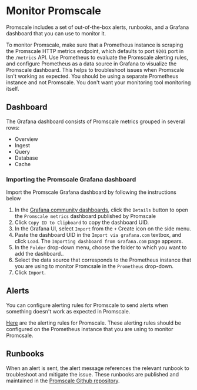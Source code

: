 # Monitor Promscale
Promscale includes a set of out-of-the-box alerts, runbooks, and a Grafana
dashboard that you can use to monitor it.

<highlight type="note"> To monitor Promscale, make sure that a Prometheus
instance is scraping the Promscale HTTP metrics endpoint, which defaults to port `9201`
port in the `/metrics` API. Use Prometheus to evaluate the Promscale alerting
rules, and configure Prometheus as a data source in Grafana to visualize the
Promscale dashboard. This helps to troubleshoot issues when Promscale isn't
working as expected. You should be using a separate Prometheus instance and not Promscale.
You don't want your monitoring tool monitoring itself.
</highlight>

## Dashboard

The Grafana dashboard consists of Promscale metrics grouped in several rows:
* Overview
* Ingest
* Query
* Database
* Cache

<procedure>

### Importing the Promscale Grafana dashboard

Import the Promscale Grafana dashboard by following the instructions below

1.  In the [Grafana community dashboards](grafana-promscale-dashboard), click
    the `Details` button to open the `Promscale metrics` dashboard published by
    Promscale
1.  Click `Copy ID to Clipboard` to copy the dashboard UID.
1.  In the Grafana UI, select `Import` from the `+` Create icon on the side
    menu.
1.  Paste the dashboard UID in the `Import via grafana.com` textbox, and click
    `Load`. The `Importing dashboard from Grafana.com` page appears.
1.  In  the `Folder` drop-down menu, choose the folder to which you want to add
    the dashboard..
1.  Select the data source that corresponds to the Prometheus instance that you 
    are using to monitor Promcsale in the `Prometheus` drop-down.
1.  Click `Import`.

</procedure>

## Alerts

You can configure alerting rules for Promscale to send alerts when something
doesn't work as expected in Promscale.

[Here](promscale-alerting-rules) are the alerting rules for Promscale. These
alerting rules should be configured on the Prometheus instance that you
are using to monitor Promcsale.

## Runbooks

When an alert is sent, the alert message references the relevant runbook to
troubleshoot and mitigate the issue. These runbooks are published and maintained
in the [Promscale Github repository](promscale-runbooks).

[grafana-promscale-dashboard]: https://grafana.com/grafana/dashboards/16241
[promscale-alerting-rules]:
    https://raw.githubusercontent.com/timescale/promscale/master/docs/mixin/alerts/alerts.yaml
[promscale-runbooks]:
    https://github.com/timescale/promscale/tree/master/docs/runbooks
